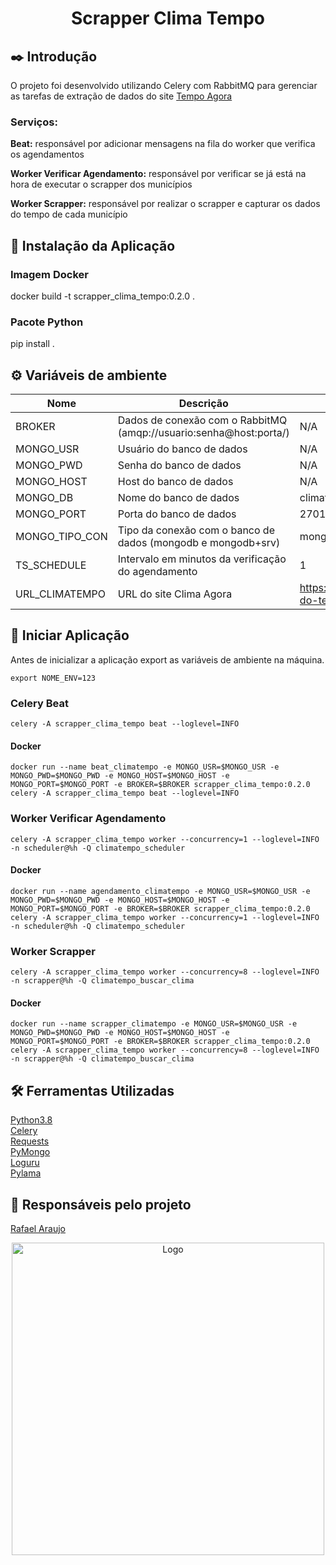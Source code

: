 <div align="center"><h1>Scrapper Clima Tempo</h1></div>


## ✒️ Introdução
O projeto foi desenvolvido utilizando Celery com RabbitMQ para gerenciar as tarefas de extração de dados do site [Tempo Agora](https://www.tempoagora.com.br/)

### Serviços:
**Beat:** responsável por adicionar mensagens na fila do worker que verifica os agendamentos

**Worker Verificar Agendamento:** responsável por verificar se já está na hora de executar o scrapper dos municípios

**Worker Scrapper:** responsável por realizar o scrapper e capturar os dados do tempo de cada município

## 🔌 Instalação da Aplicação
### Imagem Docker
docker build -t scrapper_clima_tempo:0.2.0 .

### Pacote Python
pip install .

## ⚙️ Variáveis de ambiente
| Nome | Descrição | Default |
|-|-|-|
|BROKER|Dados de conexão com o RabbitMQ (amqp://usuario:senha@host:porta/)|N/A|
|MONGO_USR|Usuário do banco de dados|N/A|
|MONGO_PWD|Senha do banco de dados|N/A|
|MONGO_HOST|Host do banco de dados|N/A|
|MONGO_DB|Nome do banco de dados|climatempo|
|MONGO_PORT|Porta do banco de dados|27017|
|MONGO_TIPO_CON|Tipo da conexão com o banco de dados (mongodb e mongodb+srv)|mongodb|
|TS_SCHEDULE|Intervalo em minutos da verificação do agendamento|1|
|URL_CLIMATEMPO|URL do site Clima Agora|https://www.tempoagora.com.br/previsao-do-tempo|

## 📀 Iniciar Aplicação
Antes de inicializar a aplicação export as variáveis de ambiente na máquina.
```shell
export NOME_ENV=123
```

### Celery Beat
```shell
celery -A scrapper_clima_tempo beat --loglevel=INFO
```
#### Docker
```shell
docker run --name beat_climatempo -e MONGO_USR=$MONGO_USR -e MONGO_PWD=$MONGO_PWD -e MONGO_HOST=$MONGO_HOST -e MONGO_PORT=$MONGO_PORT -e BROKER=$BROKER scrapper_clima_tempo:0.2.0 celery -A scrapper_clima_tempo beat --loglevel=INFO
```

### Worker Verificar Agendamento
```shell
celery -A scrapper_clima_tempo worker --concurrency=1 --loglevel=INFO -n scheduler@%h -Q climatempo_scheduler
```
#### Docker
```shell
docker run --name agendamento_climatempo -e MONGO_USR=$MONGO_USR -e MONGO_PWD=$MONGO_PWD -e MONGO_HOST=$MONGO_HOST -e MONGO_PORT=$MONGO_PORT -e BROKER=$BROKER scrapper_clima_tempo:0.2.0 celery -A scrapper_clima_tempo worker --concurrency=1 --loglevel=INFO -n scheduler@%h -Q climatempo_scheduler
```

### Worker Scrapper
```shell
celery -A scrapper_clima_tempo worker --concurrency=8 --loglevel=INFO -n scrapper@%h -Q climatempo_buscar_clima
```
#### Docker
```shell
docker run --name scrapper_climatempo -e MONGO_USR=$MONGO_USR -e MONGO_PWD=$MONGO_PWD -e MONGO_HOST=$MONGO_HOST -e MONGO_PORT=$MONGO_PORT -e BROKER=$BROKER scrapper_clima_tempo:0.2.0 celery -A scrapper_clima_tempo worker --concurrency=8 --loglevel=INFO -n scrapper@%h -Q climatempo_buscar_clima
```

## 🛠️ Ferramentas Utilizadas
<a href="https://docs.python.org/3.8/">Python3.8</a><br>
<a href="https://docs.celeryproject.org/en/stable/index.html">Celery</a><br>
<a href="https://2.python-requests.org/en/master/">Requests</a><br>
<a href="https://pymongo.readthedocs.io/en/stable/index.html">PyMongo</a><br>
<a href="https://github.com/Delgan/loguru">Loguru</a><br>
<a href="https://pylama.readthedocs.io/en/latest/">Pylama</a><br>

## 🧔 Responsáveis pelo projeto
<p><a href="mailto:bsb.rafaelaraujo@gmail.com.br">Rafael Araujo</a></p>
<div align="center"><img width="500" alt="Logo" src="https://s3.amazonaws.com/sample-login/companies/avatars/000/003/383/original/gaivota_logo_oficial.png?1541450807"></div>